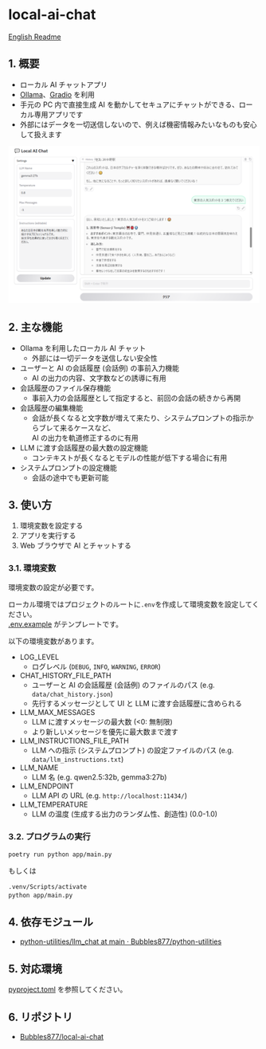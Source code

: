 ﻿# local-ai-chat

[English Readme](./README.md)

## 1. 概要

- ローカル AI チャットアプリ
- [Ollama](https://github.com/ollama/ollama)、[Gradio](https://www.gradio.app/) を利用
- 手元の PC 内で直接生成 AI を動かしてセキュアにチャットができる、ローカル専用アプリです
- 外部にはデータを一切送信しないので、例えば機密情報みたいなものも安心して扱えます

![UI](images/ui.png)

## 2. 主な機能

- Ollama を利用したローカル AI チャット
  - 外部には一切データを送信しない安全性
- ユーザーと AI の会話履歴 (会話例) の事前入力機能
  - AI の出力の内容、文字数などの誘導に有用
- 会話履歴のファイル保存機能
  - 事前入力の会話履歴として指定すると、前回の会話の続きから再開
- 会話履歴の編集機能
  - 会話が長くなると文字数が増えて来たり、システムプロンプトの指示からブレて来るケースなど、  
    AI の出力を軌道修正するのに有用
- LLM に渡す会話履歴の最大数の設定機能
  - コンテキストが長くなるとモデルの性能が低下する場合に有用
- システムプロンプトの設定機能
  - 会話の途中でも更新可能

## 3. 使い方

1. 環境変数を設定する
2. アプリを実行する
3. Web ブラウザで AI とチャットする

### 3.1. 環境変数

環境変数の設定が必要です。

ローカル環境ではプロジェクトのルートに`.env`を作成して環境変数を設定してください。  
[.env.example](./.env.example) がテンプレートです。

以下の環境変数があります。

- LOG_LEVEL
  - ログレベル (`DEBUG`, `INFO`, `WARNING`, `ERROR`)
- CHAT_HISTORY_FILE_PATH
  - ユーザーと AI の会話履歴 (会話例) のファイルのパス (e.g. `data/chat_history.json`)
  - 先行するメッセージとして UI と LLM に渡す会話履歴に含められる
- LLM_MAX_MESSAGES
  - LLM に渡すメッセージの最大数 (<0: 無制限)
  - より新しいメッセージを優先に最大数まで渡す
- LLM_INSTRUCTIONS_FILE_PATH
  - LLM への指示 (システムプロンプト) の設定ファイルのパス (e.g. `data/llm_instructions.txt`)
- LLM_NAME
  - LLM 名 (e.g. qwen2.5:32b, gemma3:27b)
- LLM_ENDPOINT
  - LLM API の URL (e.g. `http://localhost:11434/`)
- LLM_TEMPERATURE
  - LLM の温度 (生成する出力のランダム性、創造性) (0.0-1.0)

### 3.2. プログラムの実行

```sh
poetry run python app/main.py
```

もしくは

```sh
.venv/Scripts/activate
python app/main.py
```

## 4. 依存モジュール

- [python-utilities/llm_chat at main · Bubbles877/python-utilities](https://github.com/Bubbles877/python-utilities/tree/main/llm_chat)

## 5. 対応環境

[pyproject.toml](./pyproject.toml) を参照してください。

## 6. リポジトリ

- [Bubbles877/local-ai-chat](https://github.com/Bubbles877/local-ai-chat)
